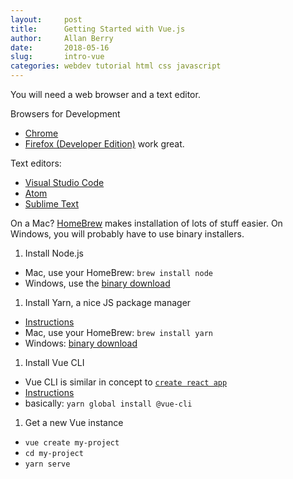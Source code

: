 ```yaml
---
layout:     post
title:      Getting Started with Vue.js
author:     Allan Berry
date:       2018-05-16
slug:       intro-vue
categories: webdev tutorial html css javascript
---
```

You will need a web browser and a text editor.

Browsers for Development

* [Chrome](https://www.google.com/chrome/)
* [Firefox (Developer Edition)](https://www.mozilla.org/en-US/firefox/developer/) work great.

Text editors:

* [Visual Studio Code](https://code.visualstudio.com/)
* [Atom](https://atom.io/)
* [Sublime Text](https://www.sublimetext.com/)

On a Mac? [HomeBrew](https://brew.sh/) makes installation of lots of stuff easier.  On Windows, you will probably have to use binary installers.

1. Install Node.js
  * Mac, use your HomeBrew: `brew install node`
  * Windows, use the [binary download](http://blog.teamtreehouse.com/install-node-js-npm-windows)
1. Install Yarn, a nice JS package manager
  * [Instructions](https://yarnpkg.com/lang/en/docs/install/#mac-stable)
  * Mac, use your HomeBrew: `brew install yarn`
  * Windows: [binary download](https://yarnpkg.com/lang/en/docs/install/#windows-stable)
1. Install Vue CLI
  * Vue CLI is similar in concept to [`create react app`](https://github.com/facebook/create-react-app)
  * [Instructions](https://github.com/vuejs/vue-cli/blob/dev/docs/README.md)
  * basically: `yarn global install @vue-cli`
1. Get a new Vue instance
  * `vue create my-project`
  * `cd my-project`
  * `yarn serve`

